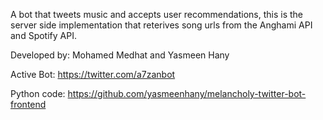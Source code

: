 A bot that tweets music and accepts user recommendations, this is the server side implementation that reterives song urls from the Anghami API and Spotify API.

Developed by: Mohamed Medhat and Yasmeen Hany


Active Bot: https://twitter.com/a7zanbot

Python code: https://github.com/yasmeenhany/melancholy-twitter-bot-frontend
